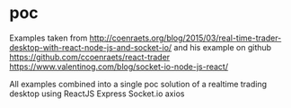 # poc

Examples taken from
http://coenraets.org/blog/2015/03/real-time-trader-desktop-with-react-node-js-and-socket-io/
and his example on github https://github.com/ccoenraets/react-trader
https://www.valentinog.com/blog/socket-io-node-js-react/

All examples combined into a single poc solution of a realtime trading desktop 
using 
ReactJS
Express
Socket.io
axios
